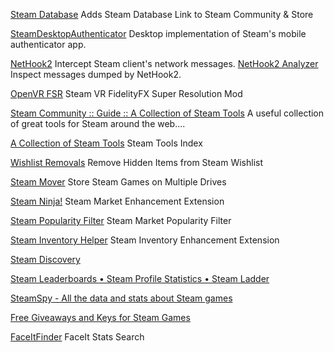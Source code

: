
[Steam Database](https://steamdb.info/extension/)
Adds Steam Database Link to Steam Community & Store

[SteamDesktopAuthenticator](https://github.com/Jessecar96/SteamDesktopAuthenticator)
Desktop implementation of Steam's mobile authenticator app.

[NetHook2](https://github.com/SteamRE/SteamKit/tree/master/Resources/NetHook2)
Intercept Steam client's network messages.
[NetHook2 Analyzer](https://github.com/SteamRE/SteamKit/tree/master/Resources/NetHookAnalyzer2)
Inspect messages dumped by NetHook2.

[OpenVR FSR](https://github.com/fholger/openvr_fsr)
Steam VR FidelityFX Super Resolution Mod

[Steam Community :: Guide :: A Collection of Steam Tools](https://steamcommunity.com/sharedfiles/filedetails?id=451698754)
A useful collection of great tools for Steam around the web….

[A Collection of Steam Tools](https://steamcommunity.com/sharedfiles/filedetails/?id=451698754)
Steam Tools Index

[Wishlist Removals](https://steamcommunity.com/sharedfiles/filedetails/?id=1746978201)
Remove Hidden Items from Steam Wishlist

[Steam Mover](https://www.traynier.com/software/steammover)
Store Steam Games on Multiple Drives

[Steam Ninja!](https://chrome.google.com/webstore/detail/steam-ninja/iafjcapblconlangblamhojmlpbdebhn)
Steam Market Enhancement Extension

[Steam Popularity Filter](https://chrome.google.com/webstore/detail/steam-popularity-filter/icflgpakhkkjeaefoedcbdbahmjopbdc)
Steam Market Popularity Filter

[Steam Inventory Helper](https://steaminventoryhelper.com/)
Steam Inventory Enhancement Extension

[Steam Discovery](https://steamdiscovery.com/)

[Steam Leaderboards • Steam Profile Statistics • Steam Ladder](https://steamladder.com/)

[SteamSpy - All the data and stats about Steam games](https://steamspy.com/)

[Free Giveaways and Keys for Steam Games](https://www.steamgifts.com/)

[FaceItFinder](https://faceitfinder.com/)
FaceIt Stats Search
